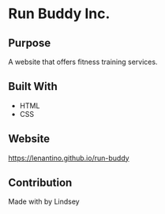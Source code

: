 # Run Buddy Inc.

## Purpose

A website that offers fitness training services. 

## Built With
* HTML
* CSS

## Website
https://lenantino.github.io/run-buddy

## Contribution
Made with by Lindsey 
